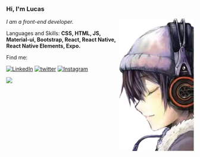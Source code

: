 ### Hi, I'm Lucas

<img align='right' src="https://github.com/lucsoliver/lucsoliver/blob/master/7819a7bc7fc9211ee6740f167ad6392d--anime-guys-hot-anime-removebg-preview.png" width="200">
<p><em> I am a front-end developer.</a>
</em></p>
 
<p align="left">
Languages and Skills: <strong>CSS, HTML, JS, Material-ui,
Bootstrap, React, React Native, React Native Elements, Expo. </strong>
</p>

<p align="left">
 Find me:
</p>

[![LinkedIn](https://img.shields.io/badge/LinkedIn-0077B5?style=for-the-badge&logo=linkedin&logoColor=white)](https://www.linkedin.com/in/lucas-oliveira-paula/)
[![twitter](https://img.shields.io/badge/twitter-1DA1F2?style=for-the-badge&logo=twitter&logoColor=white)](https://twitter.com/Lyuf_)
[![Instagram](https://img.shields.io/badge/instagram-D62976?style=for-the-badge&logo=instagram&logoColor=white)](https://www.instagram.com/lucasoliverp_/)


<div>
  <a href="https://github.com/lucsoliver"> <img height="180em" src="https://github-readme-stats.vercel.app/api?username=lucsoliver&show_icons=true&theme=tokyonight&include_all_commits=true&count_private=true"/>
   </div>
<!--
- 👋 Hi, I’m @lucsoliver
- 👀 I’m interested in ...
- 🌱 I’m currently learning ...
- 💞️ I’m looking to collaborate on ...
- 📫 How to reach me ...

<!---
lucsoliver/lucsoliver is a ✨ special ✨ repository because its `README.md` (this file) appears on your GitHub profile.
You can click the Preview link to take a look at your changes.
--->

